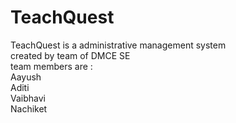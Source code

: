 # TeachQuest
TeachQuest is a administrative management system
<br>
created by team of DMCE SE 
<br>
team members are :
<br>
Aayush 
<br>
Aditi
<br>
Vaibhavi
<br> 
Nachiket
